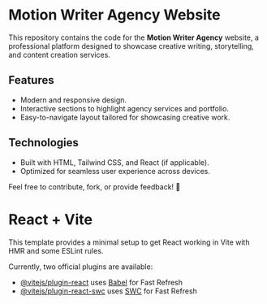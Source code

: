 # Motion Writer Agency Website  

This repository contains the code for the **Motion Writer Agency** website, a professional platform designed to showcase creative writing, storytelling, and content creation services.  

## Features  
- Modern and responsive design.  
- Interactive sections to highlight agency services and portfolio.  
- Easy-to-navigate layout tailored for showcasing creative work.  

## Technologies  
- Built with HTML, Tailwind CSS, and React (if applicable).  
- Optimized for seamless user experience across devices.  

Feel free to contribute, fork, or provide feedback! 🚀  

# React + Vite

This template provides a minimal setup to get React working in Vite with HMR and some ESLint rules.

Currently, two official plugins are available:

- [@vitejs/plugin-react](https://github.com/vitejs/vite-plugin-react/blob/main/packages/plugin-react/README.md) uses [Babel](https://babeljs.io/) for Fast Refresh
- [@vitejs/plugin-react-swc](https://github.com/vitejs/vite-plugin-react-swc) uses [SWC](https://swc.rs/) for Fast Refresh